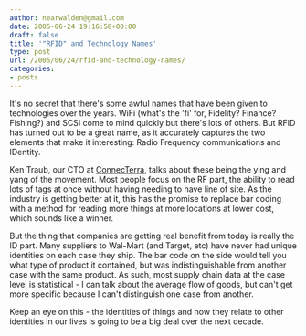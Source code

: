 ```yaml
---
author: nearwalden@gmail.com
date: 2005-06-24 19:16:58+00:00
draft: false
title: '"RFID" and Technology Names'
type: post
url: /2005/06/24/rfid-and-technology-names/
categories:
- posts
---
```


It's no secret that there's some awful names that have been given to technologies over the years.  WiFi (what's the 'fi' for, Fidelity?  Finance? Fishing?) and SCSI come to mind quickly but there's lots of others.  But RFID has turned out to be a great name, as it accurately captures the two elements that make it interesting:  Radio Frequency communications and IDentity.  





Ken Traub, our CTO at [ConnecTerra](//www.connecterra.com/"), talks about these being the ying and yang of the movement.  Most people focus on the RF part, the ability to read lots of tags at once without having needing to have line of site.  As the industry is getting better at it, this has the promise to replace bar coding with a method for reading more things at more locations at lower cost, which sounds like a winner.





But the thing that companies are getting real benefit from today is really the ID part.  Many suppliers to Wal-Mart (and Target, etc) have never had unique identities on each case they ship.  The bar code on the side would tell you what type of product it contained, but was indistinguishable from another case with the same product.  As such, most supply chain data at the case level is statistical - I can talk about the average flow of goods, but can't get more specific because I can't distinguish one case from another.  





Keep an eye on this - the identities of things and how they relate to other identities in our lives is going to be a big deal over the next decade.  



